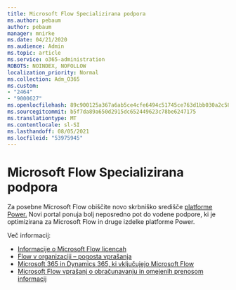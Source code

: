 ```yaml
---
title: Microsoft Flow Specializirana podpora
ms.author: pebaum
author: pebaum
manager: mnirke
ms.date: 04/21/2020
ms.audience: Admin
ms.topic: article
ms.service: o365-administration
ROBOTS: NOINDEX, NOFOLLOW
localization_priority: Normal
ms.collection: Adm_O365
ms.custom:
- "2464"
- "9000627"
ms.openlocfilehash: 89c900125a367a6ab5ce4cfe6494c51745ce763d1bb030a2c589a906525f21de
ms.sourcegitcommit: b5f7da89a650d2915dc652449623c78be6247175
ms.translationtype: MT
ms.contentlocale: sl-SI
ms.lasthandoff: 08/05/2021
ms.locfileid: "53975945"
---
```

# <a name="microsoft-flow-specialized-support"></a>Microsoft Flow Specializirana podpora

Za posebne Microsoft Flow obiščite novo skrbniško središče [platforme Power.](https://aka.ms/flowadminsupport) Novi portal ponuja bolj neposredno pot do vodene podpore, ki je optimizirana za Microsoft Flow in druge izdelke platforme Power.

Več informacij:
- [Informacije o Microsoft Flow licencah](https://go.microsoft.com/fwlink/?linkid=2095610)
- [Flow v organizaciji – pogosta vprašanja](https://go.microsoft.com/fwlink/?linkid=2072608)
- [Microsoft 365 in Dynamics 365, ki vključujejo Microsoft Flow](https://go.microsoft.com/fwlink/?linkid=2072406)
- [Microsoft Flow vprašanj o obračunavanju in omejenih prenosom informacij](https://go.microsoft.com/fwlink/?linkid=2072612)